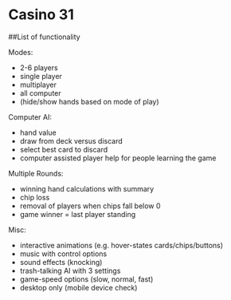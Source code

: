 # Casino 31

##List of functionality

Modes:
  - 2-6 players
  - single player
  - multiplayer
  - all computer
  - (hide/show hands based on mode of play)
  
Computer AI:
  - hand value
  - draw from deck versus discard
  - select best card to discard
  - computer assisted player help for people learning the game
 
Multiple Rounds:
  - winning hand calculations with summary
  - chip loss
  - removal of players when chips fall below 0
  - game winner = last player standing
  
Misc:
  - interactive animations (e.g. hover-states cards/chips/buttons)
  - music with control options 
  - sound effects (knocking) 
  - trash-talking AI with 3 settings
  - game-speed options (slow, normal, fast)
  - desktop only (mobile device check)
 
